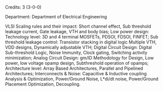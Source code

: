 Credits: 3 (3-0-0)

Department: Department of Electrical Engineering

VLSI Scaling rules and their impact: Short channel effect, Sub threshold leakage current, Gate leakage, VTH and body bias; Low power design: Technology level: 3D and 4 terminal MOSFETs, PDSOI, FDSOI, FINFET; Sub threshold leakage control: Transistor stacking in digital logic Multiple VTH, VDD designs, Dynamically adjustable VTH; Digital Circuit Design: Digital Sub-threshold Logic, Noise Immunity, Clock gating, Switching activity minimization; Analog Circuit Design: gm/ID Methodology for Design, Low power, low voltage opamp design, Subthreshold operation of opamps; Architecture level: Array Based Architectures, Parallel and Pipelined Architectures; Interconnects & Noise: Capacitive & Inductive coupling Analysis & Optimization, Power/Ground Noise, L*di/dt noise, Power/Ground Placement Optimization, Decoupling.